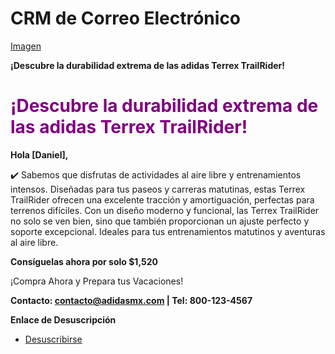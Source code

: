 # CRM de Correo Electrónico

[Imagen](https://drive.google.com/file/d/1cd-ZDg42DhGjk1Vhvy0eGB95YQsG_bsC/view?usp=sharing)

**¡Descubre la durabilidad extrema de las adidas Terrex TrailRider!**
<h1 style="color:purple;">¡Descubre la durabilidad extrema de las adidas Terrex TrailRider!</h1>   

 **Hola [Daniel],**
   
✔️ Sabemos que disfrutas de actividades al aire libre y entrenamientos intensos. Diseñadas para tus paseos y carreras matutinas, estas Terrex TrailRider ofrecen una excelente tracción y amortiguación, perfectas para terrenos difíciles. Con un diseño moderno y funcional, las Terrex TrailRider no solo se ven bien, sino que también proporcionan un ajuste perfecto y soporte excepcional. Ideales para tus entrenamientos matutinos y aventuras al aire libre.

**Consíguelas ahora por solo $1,520**
   
¡Compra Ahora y Prepara tus Vacaciones!

**Contacto: contacto@adidasmx.com | Tel: 800-123-4567**
   

**Enlace de Desuscripción**
   - [Desuscribirse](#)
